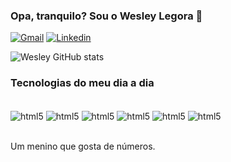 ### Opa, tranquilo? Sou o Wesley Legora 🤙

[![Gmail](https://img.shields.io/badge/Instagram-E4405F?style=for-the-badge&logo=instagram&logoColor=white)](https://www.instagram.com/wesleylegora/)
[![Linkedin](https://img.shields.io/badge/LinkedIn-0077B5?style=for-the-badge&logo=linkedin&logoColor=white)](https://www.linkedin.com/in/wesley-legora-de-almeida-945442263/)

![Wesley GitHub stats](https://github-readme-stats.vercel.app/api?username=WesleyLegora&show_icons=true&theme=tokyonight)

### Tecnologias do meu dia a dia 

<div style="display: inline_block"><br/>
<img align="center" alt="html5" src="https://img.shields.io/badge/JavaScript-F7DF1E?style=for-the-badge&logo=javascript&logoColor=black" />
<img align="center" alt="html5" src="https://img.shields.io/badge/Java-ED8B00?style=for-the-badge&logo=java&logoColor=white" />                                            <img align="center" alt="html5" src="https://img.shields.io/badge/Lua-2C2D72?style=for-the-badge&logo=lua&logoColor=white" />
<img align="center" alt="html5" src="https://img.shields.io/badge/MySQL-00000F?style=for-the-badge&logo=mysql&logoColor=white" />                                         <img align="center" alt="html5" src="https://img.shields.io/badge/.NET-5C2D91?style=for-the-badge&logo=.net&logoColor=white" />
<img align="center" alt="html5" src="https://img.shields.io/badge/PostgreSQL-316192?style=for-the-badge&logo=postgresql&logoColor=white" />
  </div><br/>
  
  Um menino que gosta de números.
